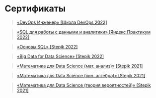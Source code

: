 # Сертификаты

> [«DevOps Инженер» [Школа DevOps 2022]](pdf-certs/devops-school_Полищук_Игорь_Сергеевич.pdf)

> [«SQL для работы с данными и аналитики» [Яндекс Практикум 2022]](pdf-certs/Полищук_Игорь_Сергеевич_20222SQL00061.pdf)

> [«Основы SQL» [Stepik 2022]](pdf-certs/stepik-certificate-51562-0c56929.pdf)

> [«Big Data for Data Science» [Stepik 2022]](pdf-certs/stepik-certificate-101272-eb04037.pdf)

> [«Математика для Data Science (мат. анализ)» [Stepik 2021]](pdf-certs/stepik-certificate-94350-63d4a1e.pdf)

> [«Математика для Data Science (лин. алгебра)» [Stepik 2021]](pdf-certs/stepik-certificate-96145-61b60b8.pdf)

> [«Математика для Data Science (теория вероятностей)» [Stepik 2021]](pdf-certs/stepik-certificate-98106-ca46369.pdf)